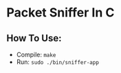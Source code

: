 # Packet Sniffer In C

## How To Use:
* Compile: <code>make</code>
* Run: <code>sudo ./bin/sniffer-app</code>